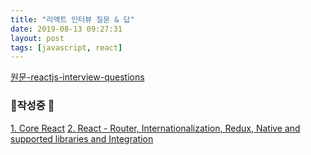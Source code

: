 ```yaml
---
title: "리액트 인터뷰 질문 & 답"
date: 2019-08-13 09:27:31
layout: post
tags: [javascript, react]
---
```


[원문-reactjs-interview-questions](https://github.com/sudheerj/reactjs-interview-questions)

### 🚧작성중 🚧

[1. Core React](/2019/08/20/reactjs-interview-questions-1/)
[2. React - Router, Internationalization, Redux, Native and supported libraries and Integration](/2019/08/21/reactjs-interview-questions-2/)
